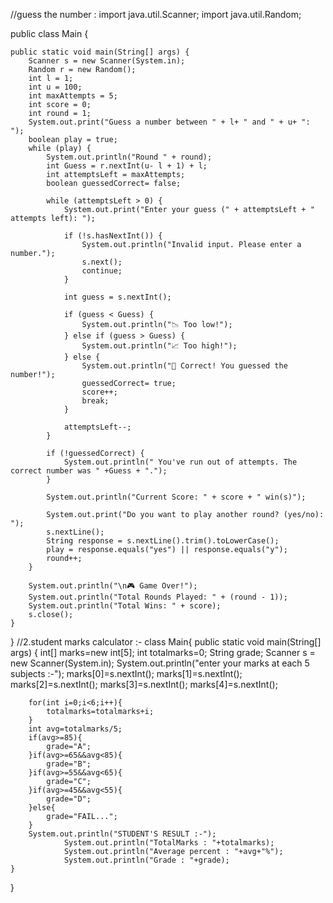 //guess the number :
import java.util.Scanner;
import java.util.Random;

public class Main {

    public static void main(String[] args) {
        Scanner s = new Scanner(System.in);
        Random r = new Random();
        int l = 1;
        int u = 100;
        int maxAttempts = 5;
        int score = 0;
        int round = 1;
        System.out.print("Guess a number between " + l+ " and " + u+ ": ");
        boolean play = true;
        while (play) {
            System.out.println("Round " + round);
            int Guess = r.nextInt(u- l + 1) + l;
            int attemptsLeft = maxAttempts;
            boolean guessedCorrect= false;

            while (attemptsLeft > 0) {
                System.out.print("Enter your guess (" + attemptsLeft + " attempts left): ");

                if (!s.hasNextInt()) {
                    System.out.println("Invalid input. Please enter a number.");
                    s.next();
                    continue;
                }

                int guess = s.nextInt();

                if (guess < Guess) {
                    System.out.println("📉 Too low!");
                } else if (guess > Guess) {
                    System.out.println("📈 Too high!");
                } else {
                    System.out.println("🎉 Correct! You guessed the number!");
                    guessedCorrect= true;
                    score++;
                    break;
                }

                attemptsLeft--;
            }

            if (!guessedCorrect) {
                System.out.println(" You've run out of attempts. The correct number was " +Guess + ".");
            }

            System.out.println("Current Score: " + score + " win(s)");

            System.out.print("Do you want to play another round? (yes/no): ");
            s.nextLine();
            String response = s.nextLine().trim().toLowerCase();
            play = response.equals("yes") || response.equals("y");
            round++;
        }

        System.out.println("\n🎮 Game Over!");
        System.out.println("Total Rounds Played: " + (round - 1));
        System.out.println("Total Wins: " + score);
        s.close();
    }
}
//2.student marks calculator :-
class Main{
    public static void main(String[] args) {
        int[] marks=new int[5];
        int totalmarks=0;
        String grade;
        Scanner s = new Scanner(System.in);
        System.out.println("enter your marks at each 5 subjects :-");
        marks[0]=s.nextInt();
        marks[1]=s.nextInt();
        marks[2]=s.nextInt();
        marks[3]=s.nextInt();
        marks[4]=s.nextInt();

        for(int i=0;i<6;i++){
            totalmarks=totalmarks+i;
        }
        int avg=totalmarks/5;
        if(avg>=85){
            grade="A";
        }if(avg>=65&&avg<85){
            grade="B";
        }if(avg>=55&&avg<65){
            grade="C";
        }if(avg>=45&&avg<55){
            grade="D";
        }else{
            grade="FAIL...";
        }
        System.out.println("STUDENT'S RESULT :-");
                System.out.println("TotalMarks : "+totalmarks);
                System.out.println("Average percent : "+avg+"%");
                System.out.println("Grade : "+grade);
    }
}

